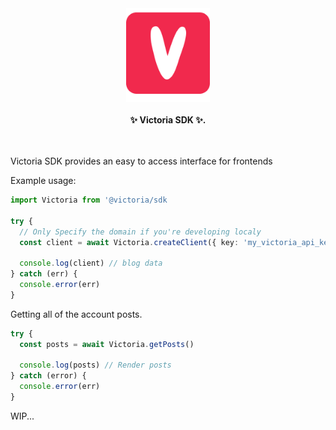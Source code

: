 <div align="center">
    <img alt="styled-components" src="./victoria-logo-simple.png" height="150px" />
</div>

<br />

<div align="center">
  <strong>✨ Victoria SDK ✨.</strong>
  <br />
  <br />
</div>

<br />

Victoria SDK provides an easy to access interface for frontends


Example usage:

```ts
import Victoria from '@victoria/sdk

try {
  // Only Specify the domain if you're developing localy
  const client = await Victoria.createClient({ key: 'my_victoria_api_key', domain: 'http://127.0.0.1:3001' })

  console.log(client) // blog data
} catch (err) {
  console.error(err)
}
``` 

Getting all of the account posts.

```ts
try {
  const posts = await Victoria.getPosts()

  console.log(posts) // Render posts
} catch (error) {
  console.error(err)
}
```

WIP...